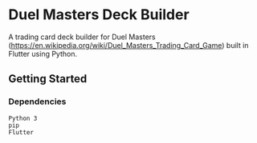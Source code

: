 # Duel Masters Deck Builder

A trading card deck builder for Duel Masters (https://en.wikipedia.org/wiki/Duel_Masters_Trading_Card_Game) built in Flutter using Python.

## Getting Started

### Dependencies

```
Python 3
pip
Flutter
```

